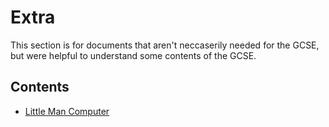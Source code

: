 Extra
=====

This section is for documents that aren't neccaserily needed for the GCSE, but were helpful to understand some contents of the GCSE.

## Contents

- [Little Man Computer](./lmc/)
